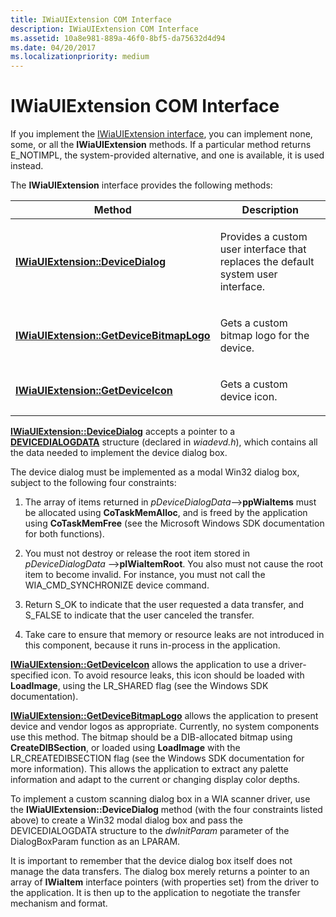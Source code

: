 ```yaml
---
title: IWiaUIExtension COM Interface
description: IWiaUIExtension COM Interface
ms.assetid: 10a8e981-889a-46f0-8bf5-da75632d4d94
ms.date: 04/20/2017
ms.localizationpriority: medium
---
```


# IWiaUIExtension COM Interface





If you implement the [IWiaUIExtension interface](/previous-versions/windows/hardware/drivers/ff545078(v=vs.85)), you can implement none, some, or all the **IWiaUIExtension** methods. If a particular method returns E\_NOTIMPL, the system-provided alternative, and one is available, it is used instead.

The **IWiaUIExtension** interface provides the following methods:

<table>
<colgroup>
<col width="50%" />
<col width="50%" />
</colgroup>
<thead>
<tr class="header">
<th>Method</th>
<th>Description</th>
</tr>
</thead>
<tbody>
<tr class="odd">
<td><p><a href="/previous-versions/windows/hardware/drivers/ff545069(v=vs.85)" data-raw-source="[&lt;strong&gt;IWiaUIExtension::DeviceDialog&lt;/strong&gt;](/previous-versions/windows/hardware/drivers/ff545069(v=vs.85))"><strong>IWiaUIExtension::DeviceDialog</strong></a></p></td>
<td><p>Provides a custom user interface that replaces the default system user interface.</p></td>
</tr>
<tr class="even">
<td><p><a href="/previous-versions/windows/hardware/drivers/ff545073(v=vs.85)" data-raw-source="[&lt;strong&gt;IWiaUIExtension::GetDeviceBitmapLogo&lt;/strong&gt;](/previous-versions/windows/hardware/drivers/ff545073(v=vs.85))"><strong>IWiaUIExtension::GetDeviceBitmapLogo</strong></a></p></td>
<td><p>Gets a custom bitmap logo for the device.</p></td>
</tr>
<tr class="odd">
<td><p><a href="/previous-versions/windows/hardware/drivers/ff545075(v=vs.85)" data-raw-source="[&lt;strong&gt;IWiaUIExtension::GetDeviceIcon&lt;/strong&gt;](/previous-versions/windows/hardware/drivers/ff545075(v=vs.85))"><strong>IWiaUIExtension::GetDeviceIcon</strong></a></p></td>
<td><p>Gets a custom device icon.</p></td>
</tr>
</tbody>
</table>

 

[**IWiaUIExtension::DeviceDialog**](/previous-versions/windows/hardware/drivers/ff545069(v=vs.85)) accepts a pointer to a [**DEVICEDIALOGDATA**](/windows-hardware/drivers/ddi/wiadevd/ns-wiadevd-tagdevicedialogdata) structure (declared in *wiadevd.h*), which contains all the data needed to implement the device dialog box.

The device dialog must be implemented as a modal Win32 dialog box, subject to the following four constraints:

1.  The array of items returned in *pDeviceDialogData*--&gt;**ppWiaItems** must be allocated using **CoTaskMemAlloc**, and is freed by the application using **CoTaskMemFree** (see the Microsoft Windows SDK documentation for both functions).

2.  You must not destroy or release the root item stored in *pDeviceDialogData* --&gt;**pIWiaItemRoot**. You also must not cause the root item to become invalid. For instance, you must not call the WIA\_CMD\_SYNCHRONIZE device command.

3.  Return S\_OK to indicate that the user requested a data transfer, and S\_FALSE to indicate that the user canceled the transfer.

4.  Take care to ensure that memory or resource leaks are not introduced in this component, because it runs in-process in the application.

[**IWiaUIExtension::GetDeviceIcon**](/previous-versions/windows/hardware/drivers/ff545075(v=vs.85)) allows the application to use a driver-specified icon. To avoid resource leaks, this icon should be loaded with **LoadImage**, using the LR\_SHARED flag (see the Windows SDK documentation).

[**IWiaUIExtension::GetDeviceBitmapLogo**](/previous-versions/windows/hardware/drivers/ff545073(v=vs.85)) allows the application to present device and vendor logos as appropriate. Currently, no system components use this method. The bitmap should be a DIB-allocated bitmap using **CreateDIBSection**, or loaded using **LoadImage** with the LR\_CREATEDIBSECTION flag (see the Windows SDK documentation for more information). This allows the application to extract any palette information and adapt to the current or changing display color depths.

To implement a custom scanning dialog box in a WIA scanner driver, use the **IWiaUIExtension::DeviceDialog** method (with the four constraints listed above) to create a Win32 modal dialog box and pass the DEVICEDIALOGDATA structure to the *dwInitParam* parameter of the DialogBoxParam function as an LPARAM.

It is important to remember that the device dialog box itself does not manage the data transfers. The dialog box merely returns a pointer to an array of **IWiaItem** interface pointers (with properties set) from the driver to the application. It is then up to the application to negotiate the transfer mechanism and format.


